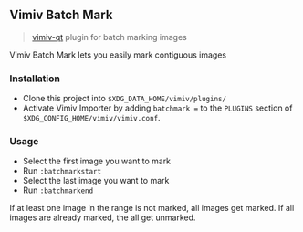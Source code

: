 ## Vimiv Batch Mark
> [vimiv-qt](https://raw.github.com/karlch/vimiv-qt) plugin for batch marking images

Vimiv Batch Mark lets you easily mark contiguous images

### Installation
- Clone this project into `$XDG_DATA_HOME/vimiv/plugins/`
- Activate Vimiv Importer by adding `batchmark =` to the `PLUGINS` section of `$XDG_CONFIG_HOME/vimiv/vimiv.conf`.

### Usage
- Select the first image you want to mark
- Run `:batchmarkstart`
- Select the last image you want to mark
- Run `:batchmarkend`

If at least one image in the range is not marked, all images get marked. If all images are already marked, the all get unmarked.
